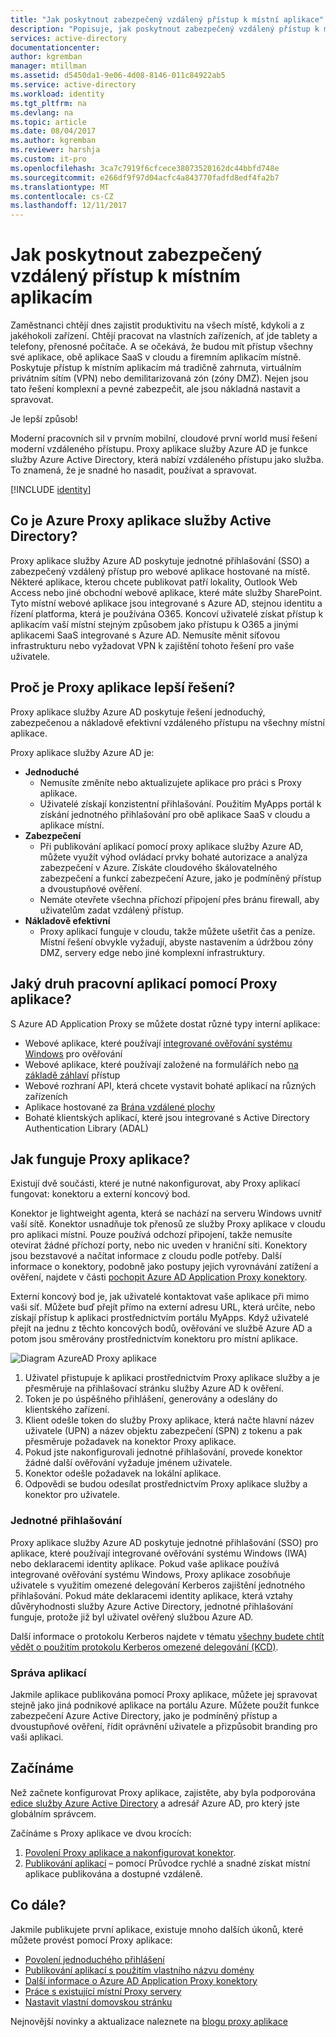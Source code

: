 ```yaml
---
title: "Jak poskytnout zabezpečený vzdálený přístup k místní aplikace"
description: "Popisuje, jak poskytnout zabezpečený vzdálený přístup k místním aplikacím pomocí proxy aplikace služby Azure AD."
services: active-directory
documentationcenter: 
author: kgremban
manager: mtillman
ms.assetid: d5450da1-9e06-4d08-8146-011c84922ab5
ms.service: active-directory
ms.workload: identity
ms.tgt_pltfrm: na
ms.devlang: na
ms.topic: article
ms.date: 08/04/2017
ms.author: kgremban
ms.reviewer: harshja
ms.custom: it-pro
ms.openlocfilehash: 3ca7c7919f6cfcece38073520162dc44bbfd748e
ms.sourcegitcommit: e266df9f97d04acfc4a843770fadfd8edf4fa2b7
ms.translationtype: MT
ms.contentlocale: cs-CZ
ms.lasthandoff: 12/11/2017
---
```

# <a name="how-to-provide-secure-remote-access-to-on-premises-applications"></a>Jak poskytnout zabezpečený vzdálený přístup k místním aplikacím

Zaměstnanci chtějí dnes zajistit produktivitu na všech místě, kdykoli a z jakéhokoli zařízení. Chtějí pracovat na vlastních zařízeních, ať jde tablety a telefony, přenosné počítače. A se očekává, že budou mít přístup všechny své aplikace, obě aplikace SaaS v cloudu a firemním aplikacím místně. Poskytuje přístup k místním aplikacím má tradičně zahrnuta, virtuálním privátním sítím (VPN) nebo demilitarizovaná zón (zóny DMZ). Nejen jsou tato řešení komplexní a pevné zabezpečit, ale jsou nákladná nastavit a spravovat.

Je lepší způsob!

Moderní pracovních sil v prvním mobilní, cloudové první world musí řešení moderní vzdáleného přístupu. Proxy aplikace služby Azure AD je funkce služby Azure Active Directory, která nabízí vzdáleného přístupu jako služba. To znamená, že je snadné ho nasadit, používat a spravovat.

[!INCLUDE [identity](../../includes/azure-ad-licenses.md)]

## <a name="what-is-azure-active-directory-application-proxy"></a>Co je Azure Proxy aplikace služby Active Directory?
Proxy aplikace služby Azure AD poskytuje jednotné přihlašování (SSO) a zabezpečený vzdálený přístup pro webové aplikace hostované na místě. Některé aplikace, kterou chcete publikovat patří lokality, Outlook Web Access nebo jiné obchodní webové aplikace, které máte služby SharePoint. Tyto místní webové aplikace jsou integrované s Azure AD, stejnou identitu a řízení platforma, která je používána O365. Koncoví uživatelé získat přístup k aplikacím vaší místní stejným způsobem jako přístupu k O365 a jinými aplikacemi SaaS integrované s Azure AD. Nemusíte měnit síťovou infrastrukturu nebo vyžadovat VPN k zajištění tohoto řešení pro vaše uživatele.

## <a name="why-is-application-proxy-a-better-solution"></a>Proč je Proxy aplikace lepší řešení?
Proxy aplikace služby Azure AD poskytuje řešení jednoduchý, zabezpečenou a nákladově efektivní vzdáleného přístupu na všechny místní aplikace.

Proxy aplikace služby Azure AD je:

* **Jednoduché**
   * Nemusíte změníte nebo aktualizujete aplikace pro práci s Proxy aplikace. 
   * Uživatelé získají konzistentní přihlašování. Použitím MyApps portál k získání jednotného přihlašování pro obě aplikace SaaS v cloudu a aplikace místní. 
* **Zabezpečení**
   * Při publikování aplikací pomocí proxy aplikace služby Azure AD, můžete využít výhod ovládací prvky bohaté autorizace a analýza zabezpečení v Azure. Získáte cloudového škálovatelného zabezpečení a funkcí zabezpečení Azure, jako je podmíněný přístup a dvoustupňové ověření.
   * Nemáte otevřete všechna příchozí připojení přes bránu firewall, aby uživatelům zadat vzdálený přístup. 
* **Nákladově efektivní**
   * Proxy aplikací funguje v cloudu, takže můžete ušetřit čas a peníze. Místní řešení obvykle vyžadují, abyste nastavením a údržbou zóny DMZ, servery edge nebo jiné komplexní infrastruktury.  

## <a name="what-kind-of-applications-work-with-application-proxy"></a>Jaký druh pracovní aplikací pomocí Proxy aplikace?
S Azure AD Application Proxy se můžete dostat různé typy interní aplikace:

* Webové aplikace, které používají [integrované ověřování systému Windows](active-directory-application-proxy-sso-using-kcd.md) pro ověřování  
* Webové aplikace, které používají založené na formulářích nebo [na základě záhlaví](application-proxy-ping-access.md) přístup  
* Webové rozhraní API, která chcete vystavit bohaté aplikací na různých zařízeních  
* Aplikace hostované za [Brána vzdálené plochy](application-proxy-publish-remote-desktop.md)  
* Bohaté klientských aplikací, které jsou integrované s Active Directory Authentication Library (ADAL)

## <a name="how-does-application-proxy-work"></a>Jak funguje Proxy aplikace?
Existují dvě součásti, které je nutné nakonfigurovat, aby Proxy aplikací fungovat: konektoru a externí koncový bod. 

Konektor je lightweight agenta, která se nachází na serveru Windows uvnitř vaší sítě. Konektor usnadňuje tok přenosů ze služby Proxy aplikace v cloudu pro aplikaci místní. Pouze používá odchozí připojení, takže nemusíte otevírat žádné příchozí porty, nebo nic uveden v hraniční síti. Konektory jsou bezstavové a načítat informace z cloudu podle potřeby. Další informace o konektory, podobně jako postupy jejich vyrovnávání zatížení a ověření, najdete v části [pochopit Azure AD Application Proxy konektory](application-proxy-understand-connectors.md). 

Externí koncový bod je, jak uživatelé kontaktovat vaše aplikace při mimo vaši síť. Můžete buď přejít přímo na externí adresu URL, která určíte, nebo získají přístup k aplikaci prostřednictvím portálu MyApps. Když uživatelé přejít na jednu z těchto koncových bodů, ověřování ve službě Azure AD a potom jsou směrovány prostřednictvím konektoru pro místní aplikace.

 ![Diagram AzureAD Proxy aplikace](./media/active-directory-application-proxy-get-started/azureappproxxy.png)

1. Uživatel přistupuje k aplikaci prostřednictvím Proxy aplikace služby a je přesměruje na přihlašovací stránku služby Azure AD k ověření.
2. Token je po úspěšného přihlášení, generovány a odeslány do klientského zařízení.
3. Klient odešle token do služby Proxy aplikace, která načte hlavní název uživatele (UPN) a název objektu zabezpečení (SPN) z tokenu a pak přesměruje požadavek na konektor Proxy aplikace.
4. Pokud jste nakonfigurovali jednotné přihlašování, provede konektor žádné další ověřování vyžaduje jménem uživatele.
5. Konektor odešle požadavek na lokální aplikace.  
6. Odpovědi se budou odesílat prostřednictvím Proxy aplikace služby a konektor pro uživatele.

### <a name="single-sign-on"></a>Jednotné přihlašování
Proxy aplikace služby Azure AD poskytuje jednotné přihlašování (SSO) pro aplikace, které používají integrované ověřování systému Windows (IWA) nebo deklaracemi identity aplikace. Pokud vaše aplikace používá integrované ověřování systému Windows, Proxy aplikace zosobňuje uživatele s využitím omezené delegování Kerberos zajištění jednotného přihlašování. Pokud máte deklaracemi identity aplikace, která vztahy důvěryhodnosti služby Azure Active Directory, jednotné přihlašování funguje, protože již byl uživatel ověřený službou Azure AD.

Další informace o protokolu Kerberos najdete v tématu [všechny budete chtít vědět o použitím protokolu Kerberos omezené delegování (KCD)](https://blogs.technet.microsoft.com/applicationproxyblog/2015/09/21/all-you-want-to-know-about-kerberos-constrained-delegation-kcd).

### <a name="managing-apps"></a>Správa aplikací
Jakmile aplikace publikována pomocí Proxy aplikace, můžete jej spravovat stejně jako jiná podnikové aplikace na portálu Azure. Můžete použít funkce zabezpečení Azure Active Directory, jako je podmíněný přístup a dvoustupňové ověření, řídit oprávnění uživatele a přizpůsobit branding pro vaši aplikaci. 

## <a name="get-started"></a>Začínáme

Než začnete konfigurovat Proxy aplikace, zajistěte, aby byla podporována [edice služby Azure Active Directory](https://azure.microsoft.com/pricing/details/active-directory/) a adresář Azure AD, pro který jste globálním správcem.

Začínáme s Proxy aplikace ve dvou krocích:

1. [Povolení Proxy aplikace a nakonfigurovat konektor](active-directory-application-proxy-enable.md).    
2. [Publikování aplikací](active-directory-application-proxy-publish.md) – pomocí Průvodce rychlé a snadné získat místní aplikace publikována a dostupné vzdáleně.

## <a name="whats-next"></a>Co dále?
Jakmile publikujete první aplikace, existuje mnoho dalších úkonů, které můžete provést pomocí Proxy aplikace:

* [Povolení jednoduchého přihlášení](active-directory-application-proxy-sso-using-kcd.md)
* [Publikování aplikací s použitím vlastního názvu domény](active-directory-application-proxy-custom-domains.md)
* [Další informace o Azure AD Application Proxy konektory](application-proxy-understand-connectors.md)
* [Práce s existující místní Proxy servery](application-proxy-working-with-proxy-servers.md) 
* [Nastavit vlastní domovskou stránku](application-proxy-office365-app-launcher.md)

Nejnovější novinky a aktualizace naleznete na [blogu proxy aplikace](http://blogs.technet.com/b/applicationproxyblog/)

